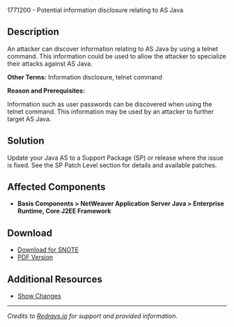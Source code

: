 1771200 - Potential information disclosure relating to AS Java

## Description

An attacker can discover information relating to AS Java by using a telnet command. This information could be used to allow the attacker to specialize their attacks against AS Java.

**Other Terms:** Information disclosure, telnet command

**Reason and Prerequisites:**

Information such as user passwords can be discovered when using the telnet command. This information may be used by an attacker to further target AS Java.

## Solution

Update your Java AS to a Support Package (SP) or release where the issue is fixed. See the SP Patch Level section for details and available patches.

## Affected Components

- **Basis Components > NetWeaver Application Server Java > Enterprise Runtime, Core J2EE Framework**

## Download

- [Download for SNOTE](https://notesdownloads.sap.com/note/0040000017529852017)
- [PDF Version](https://me.sap.com/sap/support/sfm/notes/print/0001771200?language=en-US&token=98095B47837ABD46E18E9CD7759EA39A)

## Additional Resources

- [Show Changes](https://me.sap.com/notesLatestChanges/0001771200/E/diff)

---

_Credits to [Redrays.io](https://redrays.io) for support and provided information._